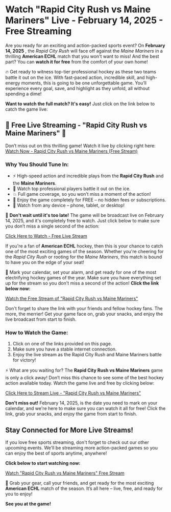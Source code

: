 # Watch "Rapid City Rush vs Maine Mariners" Live - February 14, 2025 - Free Streaming

Are you ready for an exciting and action-packed sports event? On **February 14, 2025** , the _Rapid City Rush_ will face off against the _Maine Mariners_ in a thrilling **American ECHL** match that you won't want to miss! And the best part? You can **watch it for free** from the comfort of your own home!

🔥 Get ready to witness top-tier professional hockey as these two teams battle it out on the ice. With fast-paced action, incredible skill, and high-energy moments, this is going to be one unforgettable game. You’ll experience every goal, save, and highlight as they unfold, all without spending a dime!

**Want to watch the full match? It's easy!** Just click on the link below to catch the game live:

## 🔴 Free Live Streaming - "Rapid City Rush vs Maine Mariners" 🔴

Don’t miss out on this thrilling game! Watch it live by clicking right here: [Watch Now - Rapid City Rush vs Maine Mariners (Free Stream)](https://tinyurl.com/livestreamfreeo?st=Rapid+City+Rush+vs+Maine+Mariners&si=ghc)

### Why You Should Tune In:

- ⚡ High-speed action and incredible plays from the **Rapid City Rush** and the **Maine Mariners**.
- 🏒 Watch top professional players battle it out on the ice.
- 💥 Full game coverage, so you won’t miss a moment of the action!
- 🎉 Enjoy the game completely for FREE – no hidden fees or subscriptions.
- 📱 Watch from any device – phone, tablet, or desktop!

🎯 **Don't wait until it's too late!** The game will be broadcast live on February 14, 2025, and it's completely free to watch. Just click below to make sure you don’t miss a single second of the action:

[Click Here to Watch - Free Live Stream](https://tinyurl.com/livestreamfreeo?st=Rapid+City+Rush+vs+Maine+Mariners&si=ghc)

If you're a fan of **American ECHL** hockey, then this is your chance to catch one of the most exciting games of the season. Whether you're cheering for the _Rapid City Rush_ or rooting for the _Maine Mariners_, this match is bound to have you on the edge of your seat!

📅 Mark your calendar, set your alarm, and get ready for one of the most electrifying hockey games of the year. Make sure you have everything set up for the stream so you don't miss a second of the action! **Click the link below now:**

[Watch the Free Stream of "Rapid City Rush vs Maine Mariners"](https://tinyurl.com/livestreamfreeo?st=Rapid+City+Rush+vs+Maine+Mariners&si=ghc)

Don't forget to share the link with your friends and fellow hockey fans. The more, the merrier! Get your game face on, grab your snacks, and enjoy the live broadcast from start to finish.

### How to Watch the Game:

1. Click on one of the links provided on this page.
2. Make sure you have a stable internet connection.
3. Enjoy the live stream as the Rapid City Rush and Maine Mariners battle for victory!

⚡ What are you waiting for? The **Rapid City Rush vs Maine Mariners** game is only a click away! Don’t miss this chance to see some of the best hockey action available today. Watch the game live and free by clicking below:

[Click Here to Stream Live - "Rapid City Rush vs Maine Mariners"](https://tinyurl.com/livestreamfreeo?st=Rapid+City+Rush+vs+Maine+Mariners&si=ghc)

**Don't miss out!** February 14, 2025, is the date you need to mark on your calendar, and we're here to make sure you can watch it all for free! Click the link, grab your snacks, and enjoy the game from start to finish.

## Stay Connected for More Live Streams!

If you love free sports streaming, don't forget to check out our other upcoming events. We'll be streaming more action-packed games so you can enjoy the best of sports anytime, anywhere!

**Click below to start watching now:**

[Watch "Rapid City Rush vs Maine Mariners" Free Stream](https://tinyurl.com/livestreamfreeo?st=Rapid+City+Rush+vs+Maine+Mariners&si=ghc)

🎉 Grab your gear, call your friends, and get ready for the most exciting **American ECHL** match of the season. It’s all here – live, free, and ready for you to enjoy!

**See you at the game!**
